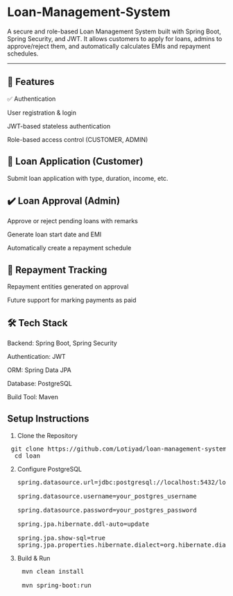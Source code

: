 # Loan-Management-System
A secure and role-based Loan Management System built with Spring Boot, Spring Security, and JWT. It allows customers to apply for loans, admins to approve/reject them, and automatically calculates EMIs and repayment schedules.

---
🚀 Features
---
✅ Authentication

User registration & login

JWT-based stateless authentication

Role-based access control (CUSTOMER, ADMIN)

🧾 Loan Application (Customer)
---
Submit loan application with type, duration, income, etc.

✔️ Loan Approval (Admin)
---
Approve or reject pending loans with remarks

Generate loan start date and EMI

Automatically create a repayment schedule

💸 Repayment Tracking
---
Repayment entities generated on approval

Future support for marking payments as paid

🛠 Tech Stack
---
Backend:	Spring Boot, Spring Security

Authentication:	JWT

ORM:	Spring Data JPA

Database:	PostgreSQL

Build Tool:	Maven

 Setup Instructions
 ---
1. Clone the Repository
<pre> git clone https://github.com/Lotiyad/loan-management-system.git 
  cd loan 
</pre>

2. Configure PostgreSQL
   <pre>
   spring.datasource.url=jdbc:postgresql://localhost:5432/loan_db
   
   spring.datasource.username=your_postgres_username
   
   spring.datasource.password=your_postgres_password

   spring.jpa.hibernate.ddl-auto=update
   
   spring.jpa.show-sql=true
   spring.jpa.properties.hibernate.dialect=org.hibernate.dialect.PostgreSQLDialect
   </pre>
 3. Build & Run
   <pre>
    mvn clean install

    mvn spring-boot:run
   </pre>

